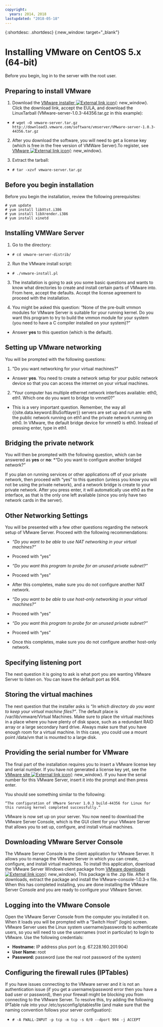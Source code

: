 ```yaml
---
copyright:
  years: 2014, 2018
lastupdated: "2018-05-18"
---
```

{:shortdesc: .shortdesc}
{:new_window: target="_blank"}

# Installing VMware on CentOS 5.x (64-bit)

Before you begin, log in to the server with the root user.

## Preparing to install VMware

1. Download the [VMware installer ![External link icon](../../icons/launch-glyph.svg "External link icon")](http://vmware.com/download/server/){: new_window}. Click the download link, accept the EULA, and download the LinuxTarball (VMware-server-1.0.3-44356.tar.gz in this example):

* `# wget –O vmware-server.tar.gz http://download3.vmware.com/software/vmserver/VMware-server-1.0.3-44356.tar.gz`

2. After you download the software, you will need to get a license key (which is free in the free version of VMWare Server).To register, see [VMware ![External link icon](../../icons/launch-glyph.svg "External link icon")](http://register.vmware.com/content/registration.html){: new_window}.

3. Extract the tarball:

* `# tar -xzvf vmware-server.tar.gz`

## Before you begin installation
Before you begin the installation, review the following prerequisites:

```
# yum update
# yum install libXtst.i386
# yum install libXrender.i386
# yum install xinetd
```

## Installing VMWare Server

1. Go to the directory:

* `# cd vmware-server-distrib/`

2. Run the VMware install script:

* `# ./vmware-install.pl`

3. The installation is going to ask you some basic questions and wants to know what directories to create and install certain parts of VMware into. From here, accept the defaults. Accept the license agreement to proceed with the installation.

4. You might be asked this question: “None of the pre-built vmmon modules for VMware Server is suitable for your running kernel. Do you want this program to try to build the vmmon module for your system (you need to have a C compiler installed on your system)?”
* Answer **yes** to this question (which is the default).

## Setting up VMware networking
You will be prompted with the following questions:

1. "Do you want networking for your virtual machines?" 
* Answer **yes**. You need to create a network setup for your public network device so that you can access the internet on your virtual machines.

2. “Your computer has multiple ethernet network interfaces available: eth0, eth1. Which one do you want to bridge to vmnet0?”
* This is a very important question. Remember, the way all {{site.data.keyword.BluSoftlayer}} servers are set up and run are with the public network running on eth1 and the private network running on eth0. In VMware, the default bridge device for vmnet0 is eth0. Instead of pressing enter, type in eth1.

## Bridging the private network 
You will then be prompted with the following question, which can be answered as **yes** or **no**:
*“Do you want to configure another bridged network?”

If you plan on running services or other applications off of your private network, then proceed with “yes” to this question (unless you know you will not be using the private network), and a network bridge is create to your private network. After you press enter, it will automatically use eth0 as the interface, as that is the only one left available (since you only have two network cards in the server).

## Other Networking Settings

You will be presented with a few other questions regarding the network setup of VMware Server. Proceed with the following recommendations:

* *“Do you want to be able to use NAT networking in your virtual machines?”*

- Proceed with “yes”

* *“Do you want this program to probe for an unused private subnet?”*

- Proceed with “yes”

- After this completes, make sure you do not configure another NAT network.

* *“Do you want to be able to use host-only networking in your virtual machines?”*

- Proceed with “yes”

* *“Do you want this program to probe for an unused private subnet?”*

- Proceed with “yes”

- Once this completes, make sure you do not configure another host-only network.

## Specifying listening port

The next question it is going to ask is what port you are wanting VMware Server to listen on. You can leave the default port as 904.

## Storing the virtual machines

The next question that the installer asks is *“In which directory do you want to keep your virtual machine files?”*. The default place is /var/lib/vmware/Virtual Machines. Make sure to place the virtual machines in a place where you have plenty of disk space, such as a redundant RAID array or a large secondary hard drive. Always make sure that you have enough room for a virtual machine. In this case, you could use a mount point /data/vm that is mounted to a large disk.

## Providing the serial number for VMware

The final part of the installation requires you to insert a VMware license key and serial number. If you have not generated a license key yet, see the [VMware site ![External link icon](../../icons/launch-glyph.svg "External link icon")](http://register.vmware.com/content/registration.html){: new_window}. If you have the serial number for this VMware Server, insert it into the prompt and then press enter.

You should see something similar to the following:

    “The configuration of VMware Server 1.0.3 build-44356 for Linux for this running kernel completed successfully.”

VMware is now set up on your server. You now need to download the VMware Server Console, which is the GUI client for your VMware Server that allows you to set up, configure, and install virtual machines.

## Downloading VMware Server Console

The VMware Server Console is the client application for VMware Server. It allows you to manage the VMware Server in which you can create, configure, and install virtual machines. To install this application, download the VMware Server Windows client package from [VMware downloads ![External link icon](../../icons/launch-glyph.svg "External link icon")](http://vmware.com/download/server/){: new_window}. This package is the .zip file. After it downloads, extract the package and install the VMware-console-1.0.3-x file. When this has completed installing, you are done installing the VMware Server Console and you are ready to configure your VMware Server.

## Logging into the VMware Console

Open the VMware Server Console from the computer you installed it on. When it loads you will be prompted with a “Switch Host” (login) screen. VMware Server uses the Linux system username/passwords to authenticate users, so you will need to use the usernames (root in particular) to login to VMware. Use the following credentials:

* **Hostname:** IP address plus port (e.g. 67.228.160.201:904)<br />
* **User Name:** root<br />
* **Password:** password (use the real root password of the system)

## Configuring the firewall rules (IPTables)

If you have issues connecting to the VMware server and it is not an authentication issue (if you get a username/password error then you have a bad user or password), then your firewall might be blocking you from connecting to the VMware Server. To resolve this, try adding the following IPTable rule into your /etc/sysconfig/iptablesfile (and make sure that the naming convention follows your server configuation):

- `# -A FWALL-INPUT -p tcp -m tcp -s 0/0 --dport 904 -j ACCEPT`


